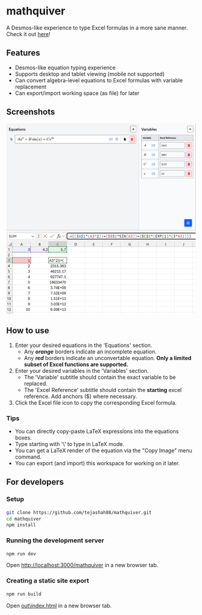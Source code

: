 # mathquiver
A Desmos-like experience to type Excel formulas in a more sane manner. Check it out [here](https://tejashah88.github.io/mathquiver/)!

## Features
- Desmos-like equation typing experience
- Supports desktop and tablet viewing (mobile not supported)
- Can convert algebra-level equations to Excel formulas with variable replacement
- Can export/import working space (as file) for later

## Screenshots

<img src="docs/desktop-view.png" width="1024">
<img src="docs/excel-result-view.png" width="1024">

## How to use
1. Enter your desired equations in the 'Equations' section.
   - Any ***orange*** borders indicate an incomplete equation.
   - Any ***red*** borders indicate an unconvertable equation. **Only a limited subset of Excel functions are supported.**
2. Enter your desired variables in the 'Variables' section.
   - The 'Variable' subtitle should contain the exact variable to be replaced.
   - The 'Excel Reference' subtitle should contain the **starting** excel reference. Add anchors ($) where necessary.
3. Click the Excel file icon to copy the corresponding Excel formula.

### Tips
- You can directly copy-paste LaTeX expressions into the equations boxes.
- Type starting with '\\' to type in LaTeX mode.
- You can get a LaTeX render of the equation via the "Copy Image" menu command.
- You can export (and import) this workspace for working on it later.

## For developers

### Setup
```bash
git clone https://github.com/tejashah88/mathquiver.git
cd mathquiver
npm install
```

### Running the development server
```bash
npm run dev
```

Open [http://localhost:3000/mathquiver](http://localhost:3000/mathquiver) in a new browser tab.

### Creating a static site export
```bash
npm run build
```

Open [out\index.html](out\index.html) in a new browser tab.
